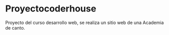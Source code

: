# Proyectocoderhouse
Proyecto del curso desarrollo web, se realiza un sitio web de una Academia de canto.
